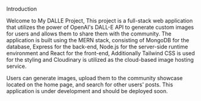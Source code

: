 Introduction

Welcome to My DALLE Project, This project is a full-stack web application that utilizes the power of OpenAI's DALL-E API to generate custom images for users and allows them to share them with the community. 
The application is built using the MERN stack, consisting of MongoDB for the database, Express for the back-end, Node.js for the server-side runtime environment and React for the front-end,
Additionally Tailwind CSS is used for the styling and Cloudinary is utilized as the cloud-based image hosting service.

Users can generate images, upload them to the community showcase located on the home page, and search for other users' posts. 
This application is under development and should be deployed soon.
